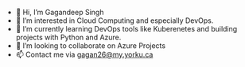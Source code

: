 - 👋 Hi, I’m Gagandeep Singh
- 👀 I’m interested in Cloud Computing and especially DevOps.
- 🌱 I’m currently learning DevOps tools like Kuberenetes and building projects with Python and Azure.
- 💞️ I’m looking to collaborate on Azure Projects 
- 📫 Contact me via gagan26@my.yorku.ca

<!---
Gagan2699/Gagan2699 is a ✨ special ✨ repository because its `README.md` (this file) appears on your GitHub profile.
You can click the Preview link to take a look at your changes.
--->
